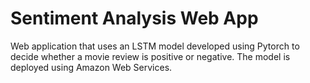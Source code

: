 # Sentiment Analysis Web App

Web application that uses an LSTM model developed using Pytorch to decide whether a movie review is positive or negative. The model is deployed using Amazon Web Services. 
